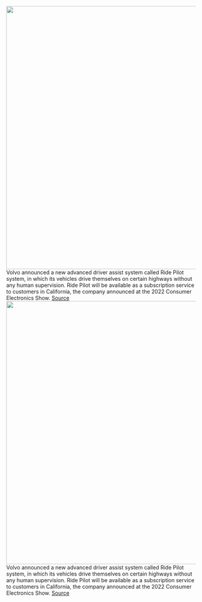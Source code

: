 <img src='https://cdn.vox-cdn.com/thumbor/EojBdTP9_o2LKLaT_0W209PaZoY=/0x0:2050x1367/1200x800/filters:focal(861x520:1189x848)/cdn.vox-cdn.com/uploads/chorus_image/image/70351053/ahawkins_201221_4352_6501.0.jpg' width='700px' /><br/>
Volvo announced a new advanced driver assist system called Ride Pilot system, in which its vehicles drive themselves on certain highways without any human supervision. Ride Pilot will be available as a subscription service to customers in California, the company announced at the 2022 Consumer Electronics Show.
<a href='https://www.theverge.com/2022/1/5/22866190/volvo-ride-pilot-level-3-autonomous-subscription-california'> Source <a/><img src='https://cdn.vox-cdn.com/thumbor/EojBdTP9_o2LKLaT_0W209PaZoY=/0x0:2050x1367/1200x800/filters:focal(861x520:1189x848)/cdn.vox-cdn.com/uploads/chorus_image/image/70351053/ahawkins_201221_4352_6501.0.jpg' width='700px' /><br/>
Volvo announced a new advanced driver assist system called Ride Pilot system, in which its vehicles drive themselves on certain highways without any human supervision. Ride Pilot will be available as a subscription service to customers in California, the company announced at the 2022 Consumer Electronics Show.
<a href='https://www.theverge.com/2022/1/5/22866190/volvo-ride-pilot-level-3-autonomous-subscription-california'> Source <a/>